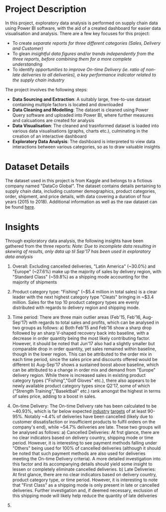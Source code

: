 # Project Description
In this project, exploratory data analysis is performed on supply chain data using Power BI software, with the aid of a created dashboard for easier data visualisation and analysis. There are a few key focuses for this project:
* To create *separate reports for three different categories (Sales, Delivery and Customer)*
* To glean *insightful data figures and/or trends independently from the three reports, before combining them for a more complete understanding*
* To identify *opportunities to improve On-time Delivery (ie. ratio of non-late deliveries to all deliveries), a key performance indicator related to the supply chain industry*

The project involves the following steps:
* **Data Sourcing and Extraction**: A suitably large, free-to-use dataset containing multiple factors is located and downloaded
* **Data Cleaning and Modelling**: The dataset is cleaned using Power Query software and uploaded into Power BI, where further measures and calcuations are created for analysis
* **Data Visualisation**: The cleaned and trasnformed dataset is loaded into various data visualisations (graphs, charts etc.), culminating in the creation of an interactive dashboard
* **Exploratory Data Analysis**: The dashboard is interpreted to view data interactions between various categories, so as to draw valuable insights 
# Dataset Details
The dataset used in this project is from Kaggle and belongs to a fictious company named "DataCo Global". The dataset contains details pertaining to supply chain data, including customer demographics, product categories, order, shipment, and price details, with data covering a duration of four years (2015 to 2018). Additional information as well as the raw dataset can be found [here](https://www.kaggle.com/datasets/shashwatwork/dataco-smart-supply-chain-for-big-data-analysis).
# Insights
Through exploratory data analysis, the following insights have been gathered from the three reports:
*Note: Due to incomplete data resulting in skewing of results, only data up til Sep'17 has been used in exploratory data analysis*

1. Overall: Excluding cancelled deliveries, "Latin America" (~30.0%) and "Europe" (~27.6%) make up the majority of sales by delivery region, with "Standard Class" (~59.8%) as a shipping mode accounting for the majority of shipments

2. Product category type: "Fishing" (~$5.4 million in total sales) is a clear leader with the next highest category type "Cleats" bringing in ~$3.4 million. Sales for the top 10 product category types are evenly distributed with regards to delivery region and shipping mode.

3. Time period: There are three main outlier areas (Feb'15, Feb'16, Aug-Sep'17) with regards to total sales and profits, which can be analysed in two groups as follows:
a) Both Feb'15 and Feb'16 show a sharp drop followed by an sharp V-shaped recovery back into baseline, with a decrease in order quantity being the most likely contributing factor. However, it should be noted that Jun'17 also had a slightly smaller but comparable drop in order quantity, yet sales remained within baseline, though in the lower region. This can be attributed to the order mix in each time period, since the sales price and discounts offered would be different
b) Aug-Sep'17 shows a sustained boost above baseline, which can be attributed to a change in order mix and demand from "Europe" delivery region. While there is increased sales in existing product category types ("Fishing","Golf Gloves" etc.), there also appears to be newly available product category types since Q2'17, some of which ("Strength Training","Basektball" etc.) rank amongst the highest in terms of sales price, adding to a boost in sales.

4. On-time Delivery: The On-time Delivery rate has been calculated to be ~40.93%, which is far below expected [industry](https://xcelpros.com/on-time-delivery-in-operations-part-1/) [targets](https://elogii.com/blog/on-time-delivery/#:~:text=A%20good%20on%20time%20delivery,goals%20based%20on%20current%20performance.) of at least 90-95%. Notably ~4.4% of deliveries have been cancelled (likely due to customer dissatisfaction or insufficient products to fulfil orders on the company's end), while ~54.7% deliveries are late. These two groups will be analysed as follows:
a) Cancelled Deliveries: At frst glance, there are no clear indicators based on delivery country, shipping mode or time period. However, it is interesting to see payment methods falling under "Others" being used for 100% of cancelled deliveries (although it should be noted that such payment methods are also used for deliveries meeting the On-time Delivery criteria). A more detailed investigation into this factor and its accompanying details should yield some insight to lessen or completely eliminate cancelled deliveries.
b) Late Deliveries: At first glance, there are no clear indicators based on delivery country, product category type, or time period. However, it is interesting to note that "First Class" as a shipping mode is only present in late or cancelled deliveries. Further investigation and, if deemed necessary, exclusion of this shipping mode will likely help reduce the quantity of late deliveries

5. 



